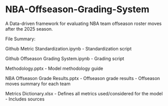 # NBA-Offseason-Grading-System

A Data-driven framework for evaluating NBA team offseason roster moves after the 2025 season.

File Summary:

  Github Metric Standardization.ipynb
    - Standardization script
      
  Github Offseason Grading System.ipynb
    - Grading script
  
  Methodology.pptx
    - Model methodology guide 
  
  NBA Offseason Grade Results.pptx
    - Offseason grade results
    - Offseason moves summary for each team
  
  Metrics Dictionary.xlsx
    - Defines all metrics used/considered for the model
    - Includes sources
